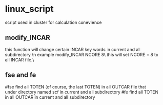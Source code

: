 # linux_script
script used in cluster for  calculation conevience

## modify_INCAR
this function will change certain INCAR key words in current and all subdirectory \n
example modify_INCAR NCORE 8\\
this will set NCORE = 8 to all INCAR file.\\

## fse and fe
#fse find all TOTEN (of course, the last TOTEN) in all OUTCAR file that under directory named scf in current and all subdirectory
#fe find all TOTEN in all OUTCAR in current and all subdirectory
